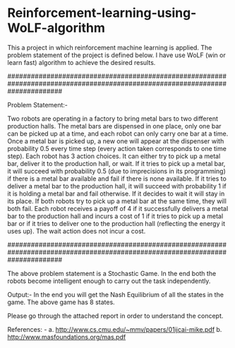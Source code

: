 # Reinforcement-learning-using-WoLF-algorithm

This a project in which reinforcement machine learning is applied. The problem statement of the project is defined below. I have use WoLF (win or learn fast) algorithm to achieve the desired results.

##############################################################################################################################

Problem Statement:-

Two robots are operating in a factory to bring metal bars to two different production halls. The metal
bars are dispensed in one place, only one bar can be picked up at a time, and each robot can only carry
one bar at a time. Once a metal bar is picked up, a new one will appear at the dispenser with probability
0.5 every time step (every action taken corresponds to one time step). Each robot has 3 action choices. It
can either try to pick up a metal bar, deliver it to the production hall, or wait. If it tries to pick up a metal
bar, it will succeed with probability 0.5 (due to imprecisions in its programming) if there is a metal bar
available and fail if there is none available. If it tries to deliver a metal bar to the production hall, it will
succeed with probability 1 if it is holding a metal bar and fail otherwise. If it decides to wait it will stay
in its place. If both robots try to pick up a metal bar at the same time, they will both fail. Each robot receives
a payoff of 4 if it successfully delivers a metal bar to the production hall and incurs a cost of 1 if it tries
to pick up a metal bar or if it tries to deliver one to the production hall (reflecting the energy it uses up).
The wait action does not incur a cost.

##############################################################################################################################

The above problem statement is a Stochastic Game. In the end both the robots become intelligent enough to carry out the task independently.

Output:- In the end you will get the Nash Equilibrium of all the states in the game. The above game has 8 states.

Please go through the attached report in order to understand the concept.


References: -
a. http://www.cs.cmu.edu/~mmv/papers/01ijcai-mike.pdf
b. http://www.masfoundations.org/mas.pdf
